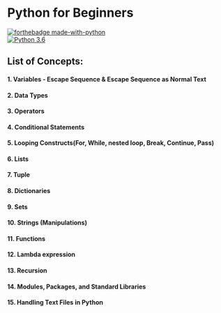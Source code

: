 # Python for Beginners

[![forthebadge made-with-python](http://ForTheBadge.com/images/badges/made-with-python.svg)](https://www.python.org/)                 
[![Python 3.6](https://img.shields.io/badge/python-3.6-blue.svg)](https://www.python.org/downloads/release/python-360/)   


## List of Concepts:

#### 1.  Variables - Escape Sequence & Escape Sequence as Normal Text
#### 2.  Data Types
#### 3.  Operators 
#### 4.  Conditional Statements 
#### 5.  Looping Constructs(For, While, nested loop, Break, Continue, Pass) 
#### 6.  Lists
#### 7.  Tuple
#### 8.  Dictionaries
#### 9.  Sets
#### 10. Strings (Manipulations) 
#### 11. Functions
#### 12. Lambda expression
#### 13. Recursion
#### 14. Modules, Packages, and Standard Libraries
#### 15. Handling Text Files in Python
